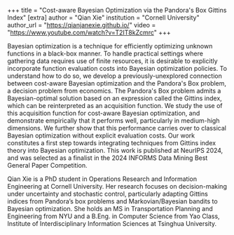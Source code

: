 +++
title = "Cost-aware Bayesian Optimization via the Pandora's Box Gittins Index"
[extra]
author = "Qian Xie"
institution = "Cornell University"
author_url = "https://qianjanexie.github.io/"
video = "https://www.youtube.com/watch?v=T2IT8kZcmrc"
+++

Bayesian optimization is a technique for efficiently optimizing unknown functions in a black-box manner. To handle practical settings where gathering data requires use of finite resources, it is desirable to explicitly incorporate function evaluation costs into Bayesian optimization policies. To understand how to do so, we develop a previously-unexplored connection between cost-aware Bayesian optimization and the Pandora's Box problem, a decision problem from economics. The Pandora's Box problem admits a Bayesian-optimal solution based on an expression called the Gittins index, which can be reinterpreted as an acquisition function. We study the use of this acquisition function for cost-aware Bayesian optimization, and demonstrate empirically that it performs well, particularly in medium-high dimensions. We further show that this performance carries over to classical Bayesian optimization without explicit evaluation costs. Our work constitutes a first step towards integrating techniques from Gittins index theory into Bayesian optimization. This work is published at NeurIPS 2024, and was selected as a finalist in the 2024 INFORMS Data Mining Best General Paper Competition.

Qian Xie is a PhD student in Operations Research and Information Engineering at Cornell University. Her research focuses on decision-making under uncertainty and stochastic control, particularly adapting Gittins indices from Pandora’s box problems and Markovian/Bayesian bandits to Bayesian optimization. She holds an MS in Transportation Planning and Engineering from NYU and a B.Eng. in Computer Science from Yao Class, Institute of Interdisciplinary Information Sciences at Tsinghua University.